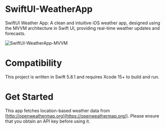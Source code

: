 # SwiftUI-WeatherApp
SwiftUI Weather App: A clean and intuitive iOS weather app, designed using the MVVM architecture in Swift UI, providing real-time weather updates and forecasts.

![SwiftUI-WeatherApp-MVVM](https://github.com/ibrar110/SwiftUI-WeatherApp/assets/28727450/2ccdfa35-1f4c-4ff6-9eba-d7ca3a2b420c)


# Compatibility
This project is written in Swift 5.8.1 and requires Xcode 15+ to build and run.

# Get Started
This app fetches location-based weather data from [http://openweathermap.org](https://openweathermap.org/). Please ensure that you obtain an API key before using it.
